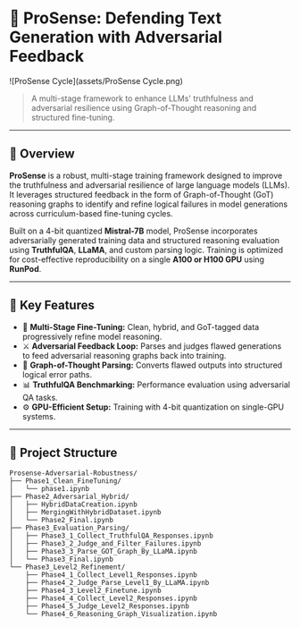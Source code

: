 # 🧠 ProSense: Defending Text Generation with Adversarial Feedback

![ProSense Cycle](assets/ProSense Cycle.png)


> A multi-stage framework to enhance LLMs' truthfulness and adversarial resilience using Graph-of-Thought reasoning and structured fine-tuning.

---

## 🚀 Overview

**ProSense** is a robust, multi-stage training framework designed to improve the truthfulness and adversarial resilience of large language models (LLMs). It leverages structured feedback in the form of Graph-of-Thought (GoT) reasoning graphs to identify and refine logical failures in model generations across curriculum-based fine-tuning cycles.

Built on a 4-bit quantized **Mistral-7B** model, ProSense incorporates adversarially generated training data and structured reasoning evaluation using **TruthfulQA**, **LLaMA**, and custom parsing logic. Training is optimized for cost-effective reproducibility on a single **A100 or H100 GPU** using **RunPod**.

---

## 🌟 Key Features

- 🔁 **Multi-Stage Fine-Tuning:** Clean, hybrid, and GoT-tagged data progressively refine model reasoning.
- ⚔️ **Adversarial Feedback Loop:** Parses and judges flawed generations to feed adversarial reasoning graphs back into training.
- 🧩 **Graph-of-Thought Parsing:** Converts flawed outputs into structured logical error paths.
- 📊 **TruthfulQA Benchmarking:** Performance evaluation using adversarial QA tasks.
- ⚙️ **GPU-Efficient Setup:** Training with 4-bit quantization on single-GPU systems.

---

## 📁 Project Structure

```plaintext
Prosense-Adversarial-Robustness/
├── Phase1_Clean_FineTuning/
│   └── phase1.ipynb
├── Phase2_Adversarial_Hybrid/
│   ├── HybridDataCreation.ipynb
│   ├── MergingWithHybridDataset.ipynb
│   └── Phase2_Final.ipynb
├── Phase3_Evaluation_Parsing/
│   ├── Phase3_1_Collect_TruthfulQA_Responses.ipynb
│   ├── Phase3_2_Judge_and_Filter_Failures.ipynb
│   ├── Phase3_3_Parse_GOT_Graph_By_LLaMA.ipynb
│   └── Phase3_Final.ipynb
└── Phase3_Level2_Refinement/
    ├── Phase4_1_Collect_Level1_Responses.ipynb
    ├── Phase4_2_Judge_Parse_Level1_By_LLaMA.ipynb
    ├── Phase4_3_Level2_Finetune.ipynb
    ├── Phase4_4_Collect_Level2_Responses.ipynb
    ├── Phase4_5_Judge_Level2_Responses.ipynb
    └── Phase4_6_Reasoning_Graph_Visualization.ipynb

